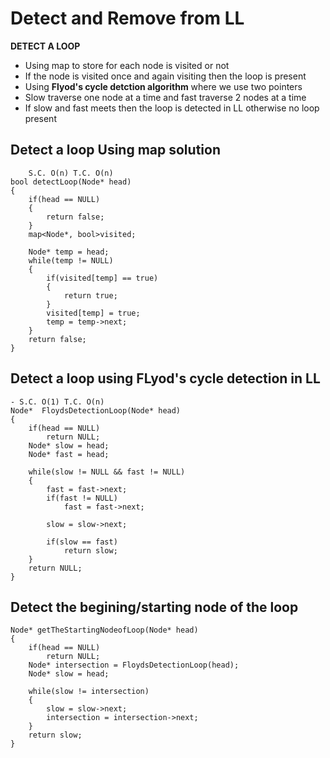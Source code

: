 # Detect and Remove from LL
**DETECT A LOOP**
- Using map to store for each node is visited or not
- If the node is visited once and again visiting then the loop is present
- Using **Flyod's cycle detction algorithm** where we use two pointers 
- Slow traverse one node at a time and fast traverse 2 nodes at a time 
- If slow and fast meets then the loop is detected in LL otherwise no loop present

## Detect a loop Using map solution
```
    S.C. O(n) T.C. O(n)
bool detectLoop(Node* head)
{
    if(head == NULL)
    {
        return false;
    }
    map<Node*, bool>visited;

    Node* temp = head;
    while(temp != NULL)
    {
        if(visited[temp] == true)
        {
            return true;
        }
        visited[temp] = true;
        temp = temp->next;
    }
    return false;
}

```
## Detect a loop using FLyod's cycle detection in LL
```
- S.C. O(1) T.C. O(n)
Node*  FloydsDetectionLoop(Node* head)
{
    if(head == NULL)
        return NULL;
    Node* slow = head;
    Node* fast = head;

    while(slow != NULL && fast != NULL)
    {
        fast = fast->next;
        if(fast != NULL)
            fast = fast->next;

        slow = slow->next;  

        if(slow == fast)
            return slow;
    }
    return NULL;
}

``` 

## Detect the begining/starting node of the loop
```
Node* getTheStartingNodeofLoop(Node* head)
{
    if(head == NULL)
        return NULL;
    Node* intersection = FloydsDetectionLoop(head);
    Node* slow = head;

    while(slow != intersection)
    {
        slow = slow->next;
        intersection = intersection->next;
    }
    return slow;
}
```